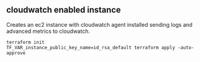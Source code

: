 ## cloudwatch enabled instance

Creates an ec2 instance with cloudwatch agent installed sending logs and advanced metrics to cloudwatch.

    terraform init
    TF_VAR_instance_public_key_name=id_rsa_default terraform apply -auto-approve